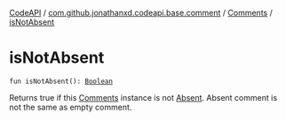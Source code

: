 [CodeAPI](../../index.md) / [com.github.jonathanxd.codeapi.base.comment](../index.md) / [Comments](index.md) / [isNotAbsent](.)

# isNotAbsent

`fun isNotAbsent(): `[`Boolean`](https://kotlinlang.org/api/latest/jvm/stdlib/kotlin/-boolean/index.html)

Returns true if this [Comments](index.md) instance is not [Absent](-absent.md). Absent comment is not the same as
empty comment.

